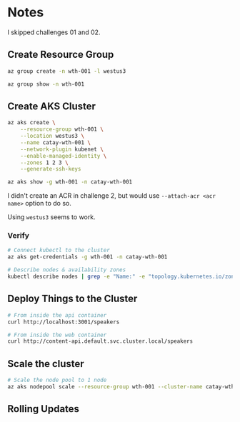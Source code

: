 # Notes

I skipped challenges 01 and 02.

## Create Resource Group

```bash
az group create -n wth-001 -l westus3

az group show -n wth-001
```

## Create AKS Cluster

```bash
az aks create \
    --resource-group wth-001 \
    --location westus3 \
    --name catay-wth-001 \
    --network-plugin kubenet \
    --enable-managed-identity \
    --zones 1 2 3 \
    --generate-ssh-keys

az aks show -g wth-001 -n catay-wth-001
```

I didn't create an ACR in challenge 2, but would use `--attach-acr <acr name>` option to do so.

Using `westus3` seems to work.

### Verify

```bash
# Connect kubectl to the cluster
az aks get-credentials -g wth-001 -n catay-wth-001

# Describe nodes & availability zones
kubectl describe nodes | grep -e "Name:" -e "topology.kubernetes.io/zone"
```

## Deploy Things to the Cluster

```bash
# From inside the api container
curl http://localhost:3001/speakers

# From inside the web container
curl http://content-api.default.svc.cluster.local/speakers
```

## Scale the cluster

```bash
# Scale the node pool to 1 node
az aks nodepool scale --resource-group wth-001 --cluster-name catay-wth-001 --name nodepool1 --node-count 1
```

## Rolling Updates
